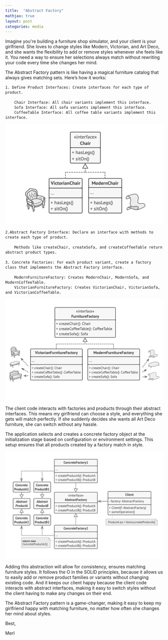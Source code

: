 ```yaml
---
title:  "Abstract Factory"
mathjax: true
layout: post
categories: media
---
```

Imagine you're building a furniture shop simulator, and your client is your girlfriend. She loves to change
styles like Modern, Victorian, and Art Deco, and she wants the flexibility to add or remove styles whenever she 
feels like it. You need a way to ensure her selections always match without rewriting your code every time she 
changes her mind.


The Abstract Factory pattern is like having a magical furniture catalog that always gives matching sets. 
Here’s how it works:


    1. Define Product Interfaces: Create interfaces for each type of product.
    
        Chair Interface: All chair variants implement this interface.
        Sofa Interface: All sofa variants implement this interface.
        CoffeeTable Interface: All coffee table variants implement this interface.

![chair](../images/chair.png)

    2.Abstract Factory Interface: Declare an interface with methods to create each type of product.
        
        Methods like createChair, createSofa, and createCoffeeTable return abstract product types.

    3. Concrete Factories: For each product variant, create a factory class that implements the Abstract Factory interface.

        ModernFurnitureFactory: Creates ModernChair, ModernSofa, and ModernCoffeeTable.
        VictorianFurnitureFactory: Creates VictorianChair, VictorianSofa, and VictorianCoffeeTable.


![abstract_factory](../images/abstract_facory.png)


The client code interacts with factories and products through their abstract interfaces. This means my
girlfriend can choose a style, and everything she gets will match perfectly. If she suddenly decides 
she wants all Art Deco furniture, she can switch without any hassle.


The application selects and creates a concrete factory object at the initialization stage based on 
configuration or environment settings. This setup ensures that all products created by a factory match 
in style.

![system](../images/whole_system.png)

Adding this abstraction will allow for consistency, ensures matching furniture styles.
It follows the O in the SOLID principles, because it allows us to easily add or
remove product families or variants without changing existing code.
And it keeps our client happy because the client code interacts with abstract interfaces,
making it easy to switch styles without the client having to make any changes on their end. 


The Abstract Factory pattern is a game-changer, making it easy to keep my girlfriend happy with matching
furniture, no matter how often she changes her mind about styles.

Best, 

Merl
